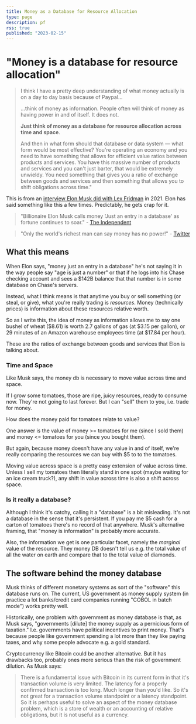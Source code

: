 ```yaml
---
title: Money as a Database for Resource Allocation
type: page
description: pf
rss: true
published: "2023-02-15"
---
```


# "Money is a database for resource allocation"

> I think I have a pretty deep understanding of what money actually is on a day
> to day basis because of Paypal...
>
>...think of money as information. People often will think of money as having
power in and of itself. It does not.
> 
> **Just think of money as a database for resource allocation across time and
> space**.
>
> And then in what form should that database or data system — what form would
> be most effective? You're operating an economy and you need to have something
> that allows for efficient value ratios between products and services. You
> have this massive number of products and services and you can't just barter,
> that would be extremely unwieldy. You need something that gives you a ratio
> of exchange between goods and services and then something that allows you to
> shift obligations across time."

This is from an [interview Elon Musk did with Lex Fridman](https://www.youtube.com/watch?v=DxREm3s1scA) in 2021. Elon has said
something like this a few times. Predictably, he gets crap for it.

> "Billionaire Elon Musk calls money 'Just an entry in a database' as fortune
  continues to soar." - [The Independent](https://www.independent.co.uk/space/musk-tesla-founder-spacex-money-b1768311.html)

> "Only the world's richest man can say money has no power!" - [Twitter](https://www.hindustantimes.com/world-news/elon-musk-s-money-doesn-t-have-power-video-goes-viral-watch-101658635350679.html)

## What this means
When Elon says, "money just an entry in a database" he's not saying it in the
way people say "age is just a number" or that if he logs into his Chase
checking account and sees a $142B balance that that number is in some database
on Chase's servers.

Instead, what I think means is that anytime you buy or sell something (or
steal, or give), what you're really trading is *resources*. Money (technically
prices) is information about these resources relative worth.

So as I write this, the idea of money as information allows me to say one
bushel of wheat ($8.61) is worth 2.7 gallons of gas (at $3.15 per gallon), or
29 minutes of an Amazon warehouse employees time (at $17.84 per hour).

These are the ratios of exchange between goods and services that Elon is talking
about.

### Time and Space
Like Musk says, the money db is necessary to move value across time and space.

If I grow some tomatoes, those are ripe, juicy resources, ready to consume now.
They're not going to last forever. But I can "sell" them to you, i.e. trade for
money. 

How does the money paid for tomatoes relate to value?

One answer is the value of money >= tomatoes for me (since I sold them) and
money <= tomatoes for you (since you bought them).

But again, because money doesn't have any value in and of itself, we're really
comparing the resources we can buy with $5 to to the tomatoes.

Moving value across space is a pretty easy extension of value across time.
Unless I sell my tomatoes then literally stand in one spot (maybe waiting for
an ice cream truck?), any shift in value across time is also a shift across
space.

### Is it really a database?
Although I think it's catchy, calling it a "database" is a bit misleading. It's
not a database in the sense that it's persistent. If you pay me $5 cash for a
carton of tomatoes there's no record of that anywhere. Musk's alternative
framing, that "money is information" is probably more accurate.

Also, the information we get is one particular facet, namely the *marginal*
value of the resource. They money DB doesn't tell us e.g. the total value of
all the water on earth and compare that to the total value of diamonds.

## The software behind the money database
Musk thinks of different monetary systems as sort of the "software" this
database runs on. The current, US government as money supply system (in
practice a lot banks/credit card companies running "COBOL in batch mode") works
pretty well.

Historically, one problem with government as money database is that, as Musk
says, "governments [dilute] the money supply as a pernicious form of taxation."
I.e. governments have political incentives to print money. That's because
people like government spending a lot more than they like paying taxes, and why
some people advocate e.g. a gold standard.

Cryptocurrency like Bitcoin could be another alternative. But it has drawbacks
too, probably ones more serious than the risk of government dilution. As Musk
says:

> There is a fundamental issue with Bitcoin in its current form in that it's
> transaction volume is very limited. The latency for a properly confirmed
> transaction is too long. Much longer than you'd like. So it's not great for a
> transaction volume standpoint or a latency standpoint. So it is perhaps
> useful to solve an aspect of the money database problem, which is a store of
> wealth or an accounting of relative obligations, but it is not useful as a
> currency.

<comments/>
